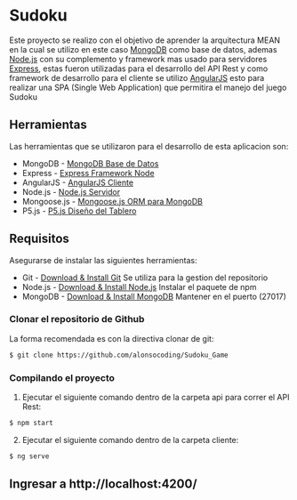 # Sudoku
Este proyecto se realizo con el objetivo de aprender la arquitectura MEAN
en la cual se utilizo en este caso [MongoDB](http://www.mongodb.org/) como base de datos,
ademas [Node.js](http://www.nodejs.org/) con su complemento y framework mas usado para 
servidores [Express](http://expressjs.com/), estas fueron utilizadas para el desarrollo del
API Rest y como framework de desarrollo para el cliente se utilizo [AngularJS](http://angularjs.org/)
esto para realizar una SPA (Single Web Application) que permitira el manejo del juego Sudoku

## Herramientas
Las herramientas que se utilizaron para el desarrollo de esta aplicacion son:
* MongoDB - [MongoDB Base de Datos](http://mongodb.org/) 
* Express - [Express Framework Node](http://expressjs.com/)
* AngularJS - [AngularJS Cliente](http://angularjs.org/)
* Node.js - [Node.js Servidor](http://nodejs.org/)
* Mongoose.js - [Mongoose.js ORM para MongoDB](http://mongoosejs.com/)
* P5.js - [P5.js Diseño del Tablero](https://p5js.org/)

## Requisitos
Asegurarse de instalar las siguientes herramientas:
* Git - [Download & Install Git](https://git-scm.com/downloads) Se utiliza para la gestion del repositorio
* Node.js - [Download & Install Node.js](https://nodejs.org/en/download/) Instalar el paquete de npm
* MongoDB - [Download & Install MongoDB](http://www.mongodb.org/downloads) Mantener en el puerto (27017)

### Clonar el repositorio de Github
La forma recomendada es con la directiva clonar de git:

```bash
$ git clone https://github.com/alonsocoding/Sudoku_Game
```

### Compilando el proyecto

1) Ejecutar el siguiente comando dentro de la carpeta api para correr el API Rest:

```bash
$ npm start
```

2) Ejecutar el siguiente comando dentro de la carpeta cliente:

```bash
$ ng serve
```

## Ingresar a http://localhost:4200/ 


